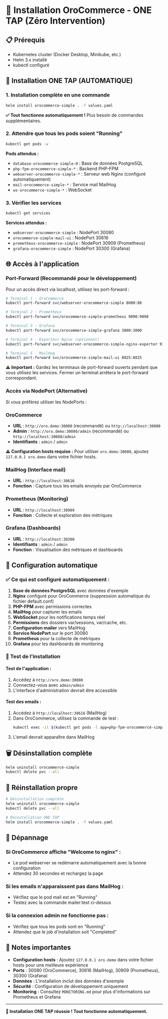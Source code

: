 # 🚀 Installation OroCommerce - ONE TAP (Zéro Intervention)

## 📋 Prérequis

- Kubernetes cluster (Docker Desktop, Minikube, etc.)
- Helm 3.x installé
- kubectl configuré

## 🎯 Installation ONE TAP (AUTOMATIQUE)

### 1. Installation complète en une commande
```bash
helm install orocommerce-simple . -f values.yaml
```

**✅ Tout fonctionne automatiquement !** Plus besoin de commandes supplémentaires.

### 2. Attendre que tous les pods soient "Running"
```bash
kubectl get pods -w
```

**Pods attendus :**
- `database-orocommerce-simple-0` : Base de données PostgreSQL
- `php-fpm-orocommerce-simple-*` : Backend PHP-FPM
- `webserver-orocommerce-simple-*` : Serveur web Nginx (configuré automatiquement)
- `mail-orocommerce-simple-*` : Service mail MailHog
- `ws-orocommerce-simple-*` : WebSocket

### 3. Vérifier les services
```bash
kubectl get services
```

**Services attendus :**
- `webserver-orocommerce-simple` : NodePort 30080
- `orocommerce-simple-mail-ui` : NodePort 30616
- `prometheus-orocommerce-simple` : NodePort 30909 (Prometheus)
- `grafana-orocommerce-simple` : NodePort 30300 (Grafana)

## 🌐 Accès à l'application

### Port-Forward (Recommandé pour le développement)

Pour un accès direct via localhost, utilisez les port-forward :

```bash
# Terminal 1 - OroCommerce
kubectl port-forward svc/webserver-orocommerce-simple 8080:80

# Terminal 2 - Prometheus
kubectl port-forward svc/orocommerce-simple-prometheus 9090:9090

# Terminal 3 - Grafana
kubectl port-forward svc/orocommerce-simple-grafana 3000:3000

# Terminal 4 - Exporteur Nginx (optionnel)
kubectl port-forward svc/webserver-orocommerce-simple-nginx-exporter 9113:9113

# Terminal 5 - MailHog
kubectl port-forward svc/orocommerce-simple-mail-ui 8025:8025
```

**⚠️ Important :** Gardez les terminaux de port-forward ouverts pendant que vous utilisez les services. Fermer un terminal arrêtera le port-forward correspondant.

### Accès via NodePort (Alternative)

Si vous préférez utiliser les NodePorts :

### OroCommerce
- **URL** : `http://oro.demo:30080` (recommandé) ou `http://localhost:30080`
- **Admin** : `http://oro.demo:30080/admin` (recommandé) ou `http://localhost:30080/admin`
- **Identifiants** : `admin` / `admin`

**⚠️ Configuration hosts requise :** Pour utiliser `oro.demo:30080`, ajoutez `127.0.0.1 oro.demo` dans votre fichier hosts.

### MailHog (Interface mail)
- **URL** : `http://localhost:30616`
- **Fonction** : Capture tous les emails envoyés par OroCommerce

### Prometheus (Monitoring)
- **URL** : `http://localhost:30909`
- **Fonction** : Collecte et exploration des métriques

### Grafana (Dashboards)
- **URL** : `http://localhost:30300`
- **Identifiants** : `admin` / `admin`
- **Fonction** : Visualisation des métriques et dashboards

## 🔧 Configuration automatique

### ✅ Ce qui est configuré automatiquement :
1. **Base de données PostgreSQL** avec données d'exemple
2. **Nginx** configuré pour OroCommerce (suppression automatique du fichier default.conf)
3. **PHP-FPM** avec permissions correctes
4. **MailHog** pour capturer les emails
5. **WebSocket** pour les notifications temps réel
6. **Permissions** des dossiers var/sessions, var/cache, etc.
7. **Configuration mailer** vers MailHog
8. **Service NodePort** sur le port 30080
9. **Prometheus** pour la collecte de métriques
10. **Grafana** pour les dashboards de monitoring

### 🎯 Test de l'installation

#### Test de l'application :
1. Accédez à `http://oro.demo:30080`
2. Connectez-vous avec `admin/admin`
3. L'interface d'administration devrait être accessible

#### Test des emails :
1. Accédez à `http://localhost:30616` (MailHog)
2. Dans OroCommerce, utilisez la commande de test :
   ```bash
   kubectl exec -it $(kubectl get pods -l app=php-fpm-orocommerce-simple -o jsonpath='{.items[0].metadata.name}') -- php /var/www/oro/bin/console mailer:test test@example.com --subject="Test" --body="Test email"
   ```
3. L'email devrait apparaître dans MailHog

## 🗑️ Désinstallation complète

```bash
helm uninstall orocommerce-simple
kubectl delete pvc --all
```

## 🔄 Réinstallation propre

```bash
# Désinstallation complète
helm uninstall orocommerce-simple
kubectl delete pvc --all

# Réinstallation ONE TAP
helm install orocommerce-simple . -f values.yaml
```

## 🐛 Dépannage

### Si OroCommerce affiche "Welcome to nginx" :
- Le pod webserver se redémarre automatiquement avec la bonne configuration
- Attendez 30 secondes et rechargez la page

### Si les emails n'apparaissent pas dans MailHog :
- Vérifiez que le pod mail est en "Running"
- Testez avec la commande mailer:test ci-dessus

### Si la connexion admin ne fonctionne pas :
- Vérifiez que tous les pods sont en "Running"
- Attendez que le job d'installation soit "Completed"

## 📝 Notes importantes

- **Configuration hosts** : Ajoutez `127.0.0.1 oro.demo` dans votre fichier hosts pour une meilleure expérience
- **Ports** : 30080 (OroCommerce), 30616 (MailHog), 30909 (Prometheus), 30300 (Grafana)
- **Données** : L'installation inclut des données d'exemple
- **Sécurité** : Configuration de développement uniquement
- **Monitoring** : Consultez `MONITORING.md` pour plus d'informations sur Prometheus et Grafana

---

**🎉 Installation ONE TAP réussie ! Tout fonctionne automatiquement.** 